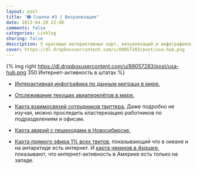 ```yaml
---
layout: post
title: "➎ Ссылки #3 | Визуализация"
date: 2013-04-20 22:48
comments: false
categories: Linklog
sharing: false
description: 5 красивых интерактивных карт, визуализаций и инфографиков.
cover: https://dl.dropboxusercontent.com/u/89057283/post/usa-hub.png
---
```

{% img right https://dl.dropboxusercontent.com/u/89057283/post/usa-hub.png 350 Интернет-активность в штатах %}

* [Интерактивная инфографика по данным миграци в мире.](http://peoplemov.in/#t_RU)

* [Отслеживание текущих авиаперелётов в мире.](http://www.flightradar24.com/)

* [Карта взаимосвязей сотрудников твиттера.](http://moebio.com/newk/twitter/) Даже подробно не изучая, можно проследить кластеризацию работников по подразделениям и офисам. 

* [Карта аварий с пешеходами в Новосибирске.](http://nick123.ru/dtp2011/#result)

* [Карта прямого эфира 1% всех твитов](http://tweetping.net/), показывающий что в океане и на антарктиде есть интернет. И [карта чекинов в 4square](https://foursquare.com/infographics/500million), показывают, что интернет-активность в Америке есть только на западе.

